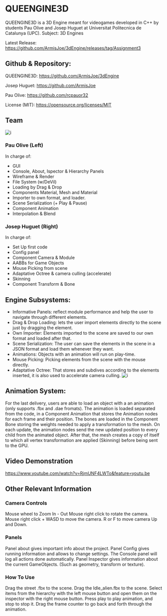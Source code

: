 # QUEENGINE3D

QUEENGINE3D is a 3D Engine meant for videogames developed in C++ by students Pau Olive and Josep Huguet at Universitat Politecnica de Catalunya (UPC).
Subject: 3D Engines

Latest Release: https://github.com/ArmisJoe/3dEngine/releases/tag/Assignment3

## Github & Repository:

QUEENGINE3D: https://github.com/ArmisJoe/3dEngine

Josep Huguet: https://github.com/ArmisJoe

Pau Olive: https://github.com/rcpauor32

License (MIT): https://opensource.org/licenses/MIT

## Team
![i](https://lh3.googleusercontent.com/Bm7_aCpY7VurExeD4xF8laUciloISo6XASZF-82sinlCwfl3z10YWM4Kr0Q2HrfJik6kiWDHt5S_LfiMSit9=w1920-h925-rw)

### Pau Olive (Left)
In charge of:
- GUI
- Console, About, Ispector & Hierarchy Panels
- Wireframe & Render
- File System (w/DeVil)
- Loading by Drag & Drop
- Components Material, Mesh and Material
- Importer to own format, and loader.
- Scene Serialization (+ Play & Pause)
- Component Animation
- Interpolation & Blend

### Josep Huguet (Right)
In charge of:
- Set Up first code
- Config panel
- Component Camera & Module
- AABBs for Game Objects
- Mouse Picking from scene
- Adaptative Octree & camera culling (accelerate)
- Skinning
- Component Transform & Bone
## Engine Subsystems:
- Informative Panels: reflect module performance and help the user to navigate through different elements.
- Drag & Drop Loading: lets the user import elements directly to the scene just by dragging the element.
- Own Importer: Elements imported to the scene are saved to our own format and loaded after that.
- Scene Serialization: The user can save the elements in the scene in a JSON format and load them whenever they want.
- Animations: Objects with an animation will run on play-time.
- Mouse Picking: Picking elements from the scene with the mouse directly.
- Adaptative Octree: That stores and subdives according to the elements inserted, it is also used to accelerate camera culling.
![i](https://media.giphy.com/media/l4EoRTG4ksTAiuQ7e/giphy.gif)

## Animation System:
For the last delivery, users are able to load an object with a an animation (only supports .fbx and .dae fromats).
The animation is loaded separated from the code, in a Component Animation that stores the Animation nodes for each frame and their position. The bones are loaded in the Component Bone storing the weights needed to apply a transformation to the mesh.
On each update, the animation nodes send the new updated position to every child from the animated object. After that, the mesh creates a copy of itself to which all vertex transformation are applied (Skinning) before being sent to the GPU.
## Video Demonstration
https://www.youtube.com/watch?v=RjmUNF4LWTo&feature=youtu.be
## Other Relevant Information

### Camera Controls

Mouse wheel to Zoom In - Out
Mouse right click to rotate the camera.
Mouse right click + WASD to move the camera.
R or F to move camera Up and Down.

### Panels

Panel about gives important info about the project.
Panel Config gives running information and allows to change settings.
The Console panel will log all actions done automatically.
Panel Inspector gives information about the current GameObjects. (Such as geometry, transform or texture).

### How To Use

Drag the street .fbx to the scene.
Drag the Idle_alien.fbx to the scene.
Select items from the hierarchy with the left mouse button and open them on the inspector with the right mouse button. 
Press play to play animation, and stop to stop it.
Drag the frame counter to go back and forth through the animation.
